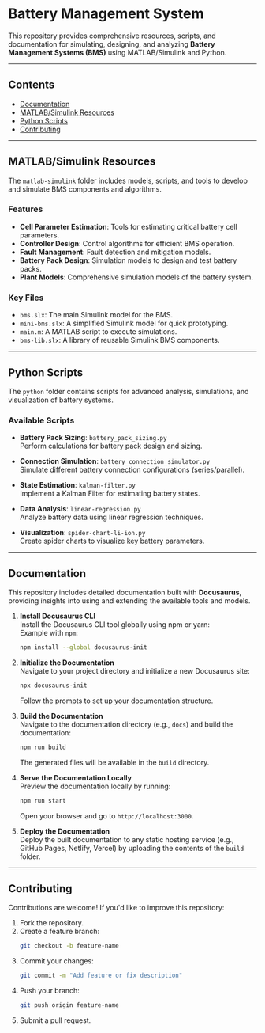 # Battery Management System

This repository provides comprehensive resources, scripts, and documentation for simulating, designing, and analyzing **Battery Management Systems (BMS)** using MATLAB/Simulink and Python.

---

## Contents

- [Documentation](#documentation)
- [MATLAB/Simulink Resources](#matlabsimulink-resources)
- [Python Scripts](#python-scripts)
- [Contributing](#contributing)

---

## MATLAB/Simulink Resources

The `matlab-simulink` folder includes models, scripts, and tools to develop and simulate BMS components and algorithms.

### Features

- **Cell Parameter Estimation**: Tools for estimating critical battery cell parameters.
- **Controller Design**: Control algorithms for efficient BMS operation.
- **Fault Management**: Fault detection and mitigation models.
- **Battery Pack Design**: Simulation models to design and test battery packs.
- **Plant Models**: Comprehensive simulation models of the battery system.

### Key Files

- `bms.slx`: The main Simulink model for the BMS.
- `mini-bms.slx`: A simplified Simulink model for quick prototyping.
- `main.m`: A MATLAB script to execute simulations.
- `bms-lib.slx`: A library of reusable Simulink BMS components.

---

## Python Scripts

The `python` folder contains scripts for advanced analysis, simulations, and visualization of battery systems.

### Available Scripts

- **Battery Pack Sizing**: `battery_pack_sizing.py`  
  Perform calculations for battery pack design and sizing.
  
- **Connection Simulation**: `battery_connection_simulator.py`  
  Simulate different battery connection configurations (series/parallel).

- **State Estimation**: `kalman-filter.py`  
  Implement a Kalman Filter for estimating battery states.

- **Data Analysis**: `linear-regression.py`  
  Analyze battery data using linear regression techniques.

- **Visualization**: `spider-chart-li-ion.py`  
  Create spider charts to visualize key battery parameters.

---

## Documentation

This repository includes detailed documentation built with **Docusaurus**, providing insights into using and extending the available tools and models.

1. **Install Docusaurus CLI**  
   Install the Docusaurus CLI tool globally using npm or yarn:  
   Example with `npm`:
   ```bash
   npm install --global docusaurus-init
   ```

2. **Initialize the Documentation**  
   Navigate to your project directory and initialize a new Docusaurus site:
   ```bash
   npx docusaurus-init
   ```
   Follow the prompts to set up your documentation structure.

3. **Build the Documentation**  
   Navigate to the documentation directory (e.g., `docs`) and build the documentation:
   ```bash
   npm run build
   ```
   The generated files will be available in the `build` directory.

4. **Serve the Documentation Locally**  
   Preview the documentation locally by running:
   ```bash
   npm run start
   ```
   Open your browser and go to `http://localhost:3000`.

5. **Deploy the Documentation**  
   Deploy the built documentation to any static hosting service (e.g., GitHub Pages, Netlify, Vercel) by uploading the contents of the `build` folder.

---

## Contributing

Contributions are welcome! If you'd like to improve this repository:

1. Fork the repository.
2. Create a feature branch:  
   ```bash
   git checkout -b feature-name
   ```
3. Commit your changes:  
   ```bash
   git commit -m "Add feature or fix description"
   ```
4. Push your branch:  
   ```bash
   git push origin feature-name
   ```
5. Submit a pull request.
